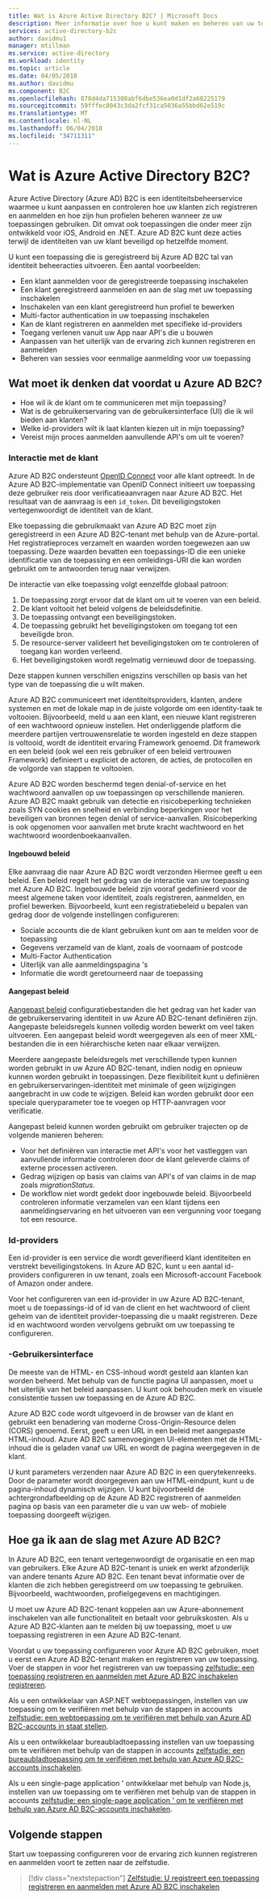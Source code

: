 ```yaml
---
title: Wat is Azure Active Directory B2C? | Microsoft Docs
description: Meer informatie over hoe u kunt maken en beheren van uw toepassing aanmeldingservaring met behulp van Azure Active Directory B2C.
services: active-directory-b2c
author: davidmu1
manager: mtillman
ms.service: active-directory
ms.workload: identity
ms.topic: article
ms.date: 04/05/2018
ms.author: davidmu
ms.component: B2C
ms.openlocfilehash: 878d4da715308abf6dbe536ea0d1df2a68225179
ms.sourcegitcommit: 59fffec8043c3da2fcf31ca5036a55bbd62e519c
ms.translationtype: MT
ms.contentlocale: nl-NL
ms.lasthandoff: 06/04/2018
ms.locfileid: "34711311"
---
```

# <a name="what-is-azure-active-directory-b2c"></a>Wat is Azure Active Directory B2C?

Azure Active Directory (Azure AD) B2C is een identiteitsbeheerservice waarmee u kunt aanpassen en controleren hoe uw klanten zich registreren en aanmelden en hoe zijn hun profielen beheren wanneer ze uw toepassingen gebruiken. Dit omvat ook toepassingen die onder meer zijn ontwikkeld voor iOS, Android en .NET. Azure AD B2C kunt deze acties terwijl de identiteiten van uw klant beveiligd op hetzelfde moment.

U kunt een toepassing die is geregistreerd bij Azure AD B2C tal van identiteit beheeracties uitvoeren. Een aantal voorbeelden:

- Een klant aanmelden voor de geregistreerde toepassing inschakelen
- Een klant geregistreerd aanmelden en aan de slag met uw toepassing inschakelen
- Inschakelen van een klant geregistreerd hun profiel te bewerken
- Multi-factor authentication in uw toepassing inschakelen
- Kan de klant registreren en aanmelden met specifieke id-providers
- Toegang verlenen vanuit uw App naar API's die u bouwen
- Aanpassen van het uiterlijk van de ervaring zich kunnen registreren en aanmelden
- Beheren van sessies voor eenmalige aanmelding voor uw toepassing

## <a name="what-do-i-need-to-think-about-before-using-azure-ad-b2c"></a>Wat moet ik denken dat voordat u Azure AD B2C?

- Hoe wil ik de klant om te communiceren met mijn toepassing?
- Wat is de gebruikerservaring van de gebruikersinterface (UI) die ik wil bieden aan klanten?
- Welke id-providers wilt ik laat klanten kiezen uit in mijn toepassing?
- Vereist mijn proces aanmelden aanvullende API's om uit te voeren?

### <a name="customer-interaction"></a>Interactie met de klant

Azure AD B2C ondersteunt [OpenID Connect](https://openid.net/connect/) voor alle klant optreedt. In de Azure AD B2C-implementatie van OpenID Connect initieert uw toepassing deze gebruiker reis door verificatieaanvragen naar Azure AD B2C. Het resultaat van de aanvraag is een `id_token`. Dit beveiligingstoken vertegenwoordigt de identiteit van de klant.

Elke toepassing die gebruikmaakt van Azure AD B2C moet zijn geregistreerd in een Azure AD B2C-tenant met behulp van de Azure-portal. Het registratieproces verzamelt en waarden worden toegewezen aan uw toepassing. Deze waarden bevatten een toepassings-ID die een unieke identificatie van de toepassing en een omleidings-URI die kan worden gebruikt om te antwoorden terug naar verwijzen.

De interactie van elke toepassing volgt eenzelfde globaal patroon:

1. De toepassing zorgt ervoor dat de klant om uit te voeren van een beleid.
2. De klant voltooit het beleid volgens de beleidsdefinitie.
3. De toepassing ontvangt een beveiligingstoken.
4. De toepassing gebruikt het beveiligingstoken om toegang tot een beveiligde bron.
5. De resource-server valideert het beveiligingstoken om te controleren of toegang kan worden verleend.
6. Het beveiligingstoken wordt regelmatig vernieuwd door de toepassing.

Deze stappen kunnen verschillen enigszins verschillen op basis van het type van de toepassing die u wilt maken.

Azure AD B2C communiceert met identiteitsproviders, klanten, andere systemen en met de lokale map in de juiste volgorde om een identity-taak te voltooien. Bijvoorbeeld, meld u aan een klant, een nieuwe klant registreren of een wachtwoord opnieuw instellen. Het onderliggende platform die meerdere partijen vertrouwensrelatie te worden ingesteld en deze stappen is voltooid, wordt de identiteit ervaring Framework genoemd. Dit framework en een beleid (ook wel een reis gebruiker of een beleid vertrouwen Framework) definieert u expliciet de actoren, de acties, de protocollen en de volgorde van stappen te voltooien.

Azure AD B2C worden beschermd tegen denial-of-service en het wachtwoord aanvallen op uw toepassingen op verschillende manieren. Azure AD B2C maakt gebruik van detectie en risicobeperking technieken zoals SYN cookies en snelheid en verbinding beperkingen voor het beveiligen van bronnen tegen denial of service-aanvallen. Risicobeperking is ook opgenomen voor aanvallen met brute kracht wachtwoord en het wachtwoord woordenboekaanvallen.

#### <a name="built-in-policies"></a>Ingebouwd beleid

Elke aanvraag die naar Azure AD B2C wordt verzonden Hiermee geeft u een beleid. Een beleid regelt het gedrag van de interactie van uw toepassing met Azure AD B2C. Ingebouwde beleid zijn vooraf gedefinieerd voor de meest algemene taken voor identiteit, zoals registreren, aanmelden, en profiel bewerken.  Bijvoorbeeld, kunt een registratiebeleid u bepalen van gedrag door de volgende instellingen configureren:

- Sociale accounts die de klant gebruiken kunt om aan te melden voor de toepassing
- Gegevens verzameld van de klant, zoals de voornaam of postcode
- Multi-Factor Authentication
- Uiterlijk van alle aanmeldingspagina 's
- Informatie die wordt geretourneerd naar de toepassing

#### <a name="custom-policies"></a>Aangepast beleid 

[Aangepast beleid](active-directory-b2c-overview-custom.md) configuratiebestanden die het gedrag van het kader van de gebruikerservaring identiteit in uw Azure AD B2C-tenant definiëren zijn. Aangepaste beleidsregels kunnen volledig worden bewerkt om veel taken uitvoeren. Een aangepast beleid wordt weergegeven als een of meer XML-bestanden die in een hiërarchische keten naar elkaar verwijzen. 

Meerdere aangepaste beleidsregels met verschillende typen kunnen worden gebruikt in uw Azure AD B2C-tenant, indien nodig en opnieuw kunnen worden gebruikt in toepassingen. Deze flexibiliteit kunt u definiëren en gebruikerservaringen-identiteit met minimale of geen wijzigingen aangebracht in uw code te wijzigen. Beleid kan worden gebruikt door een speciale queryparameter toe te voegen op HTTP-aanvragen voor verificatie.

Aangepast beleid kunnen worden gebruikt om gebruiker trajecten op de volgende manieren beheren:

- Voor het definiëren van interactie met API's voor het vastleggen van aanvullende informatie controleren door de klant geleverde claims of externe processen activeren.
- Gedrag wijzigen op basis van claims van API's of van claims in de map zoals *migrationStatus*.
- De workflow niet wordt gedekt door ingebouwde beleid. Bijvoorbeeld controleren informatie verzamelen van een klant tijdens een aanmeldingservaring en het uitvoeren van een vergunning voor toegang tot een resource.

### <a name="identity-providers"></a>Id-providers

Een id-provider is een service die wordt geverifieerd klant identiteiten en verstrekt beveiligingstokens. In Azure AD B2C, kunt u een aantal id-providers configureren in uw tenant, zoals een Microsoft-account Facebook of Amazon onder andere. 

Voor het configureren van een id-provider in uw Azure AD B2C-tenant, moet u de toepassings-id of id van de client en het wachtwoord of client geheim van de identiteit provider-toepassing die u maakt registreren. Deze id en wachtwoord worden vervolgens gebruikt om uw toepassing te configureren.

### <a name="user-interface-experience"></a>-Gebruikersinterface

De meeste van de HTML- en CSS-inhoud wordt gesteld aan klanten kan worden beheerd. Met behulp van de functie pagina UI aanpassen, moet u het uiterlijk van het beleid aanpassen. U kunt ook behouden merk en visuele consistentie tussen uw toepassing en de Azure AD B2C.

Azure AD B2C code wordt uitgevoerd in de browser van de klant en gebruikt een benadering van moderne Cross-Origin-Resource delen (CORS) genoemd. Eerst, geeft u een URL in een beleid met aangepaste HTML-inhoud. Azure AD B2C samenvoegingen UI-elementen met de HTML-inhoud die is geladen vanaf uw URL en wordt de pagina weergegeven in de klant.

U kunt parameters verzenden naar Azure AD B2C in een querytekenreeks. Door de parameter wordt doorgegeven aan uw HTML-eindpunt, kunt u de pagina-inhoud dynamisch wijzigen. U kunt bijvoorbeeld de achtergrondafbeelding op de Azure AD B2C registreren of aanmelden pagina op basis van een parameter die u van uw web- of mobiele toepassing doorgeeft wijzigen.

## <a name="how-do-i-get-started-with-azure-ad-b2c"></a>Hoe ga ik aan de slag met Azure AD B2C?

In Azure AD B2C, een tenant vertegenwoordigt de organisatie en een map van gebruikers. Elke Azure AD B2C-tenant is uniek en werkt afzonderlijk van andere tenants Azure AD B2C. Een tenant bevat informatie over de klanten die zich hebben geregistreerd om uw toepassing te gebruiken. Bijvoorbeeld, wachtwoorden, profielgegevens en machtigingen.

U moet uw Azure AD B2C-tenant koppelen aan uw Azure-abonnement inschakelen van alle functionaliteit en betaalt voor gebruikskosten. Als u Azure AD B2C-klanten aan te melden bij uw toepassing, moet u uw toepassing registreren in een Azure AD B2C-tenant.

Voordat u uw toepassing configureren voor Azure AD B2C gebruiken, moet u eerst een Azure AD B2C-tenant maken en registreren van uw toepassing. Voer de stappen in voor het registreren van uw toepassing [zelfstudie: een toepassing registreren en aanmelden met Azure AD B2C inschakelen registreren](tutorial-register-applications.md).
  
Als u een ontwikkelaar van ASP.NET webtoepassingen, instellen van uw toepassing om te verifiëren met behulp van de stappen in accounts [zelfstudie: een webtoepassing om te verifiëren met behulp van Azure AD B2C-accounts in staat stellen](active-directory-b2c-tutorials-web-app.md).

Als u een ontwikkelaar bureaubladtoepassing instellen van uw toepassing om te verifiëren met behulp van de stappen in accounts [zelfstudie: een bureaubladtoepassing om te verifiëren met behulp van Azure AD B2C-accounts inschakelen](active-directory-b2c-tutorials-desktop-app.md).

Als u een single-page application ' ontwikkelaar met behulp van Node.js, instellen van uw toepassing om te verifiëren met behulp van de stappen in accounts [zelfstudie: een single-page application ' om te verifiëren met behulp van Azure AD B2C-accounts inschakelen](active-directory-b2c-tutorials-spa.md).

## <a name="next-steps"></a>Volgende stappen

Start uw toepassing configureren voor de ervaring zich kunnen registreren en aanmelden voort te zetten naar de zelfstudie.

> [!div class="nextstepaction"]
> [Zelfstudie: U registreert een toepassing registreren en aanmelden met Azure AD B2C inschakelen](tutorial-register-applications.md)
